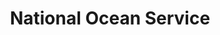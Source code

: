 ---
# This topic lives at
# https://digital.gov/topics/national-ocean-service

# Topic Title
title: "National Ocean Service"

# description — keep it short and clear
# summary: ""

# Weight
weight: 1

# For more information on managing topics,
# see https://github.com/GSA/digitalgov.gov/wiki/topics
---